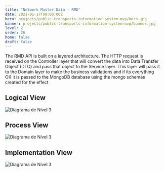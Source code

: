 ```yaml
---
title: "Network Master Data - RMD"
date: 2021-01-17T00:00:00Z
hero: projects/public-transports-information-system-mvp/hero.jpg
banner: projects/public-transports-information-system-mvp/banner.jpg
level: 2
order: 26
home: false
draft: false
---
```

The RMD API is built on a layered architecture. The HTTP request is received on the Controller layer that will convert the data into Data Transfer Object (DTO) and pass that object to the Service layer. This layer will pass it to the Domain layer to make the business validations and if its everything OK it is passed to the MongoDB database using the mongo schemas created for the effect
## Logical View
![Diagrama de Nível 3](/images/projects/public-transports-information-system-mvp/diagrams/N3-PROC-RMD.jpg)
## Process View
![Diagrama de Nível 3](/images/projects/public-transports-information-system-mvp/diagrams/N3-SSD-RMD.jpg)
## Implementation View
![Diagrama de Nível 3](/images/projects/public-transports-information-system-mvp/diagrams/N3-IMP-RMD.jpg)
